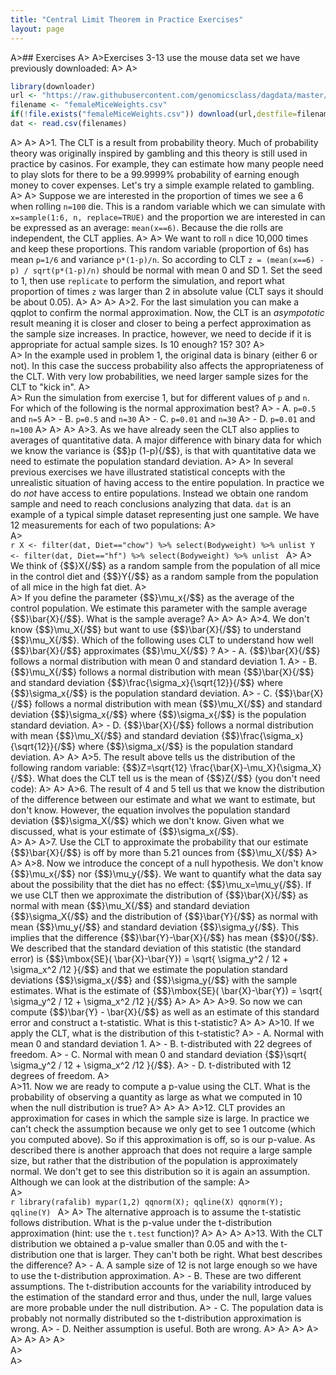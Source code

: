 ```yaml
---
title: "Central Limit Theorem in Practice Exercises"
layout: page
---
```


A>## Exercises
A>
A>Exercises 3-13 use the mouse data set we have previously downloaded:
A>
A>
```r
library(downloader)
url <- "https://raw.githubusercontent.com/genomicsclass/dagdata/master/inst/extdata/femaleMiceWeights.csv"
filename <- "femaleMiceWeights.csv"
if(!file.exists("femaleMiceWeights.csv")) download(url,destfile=filename)
dat <- read.csv(filenames) 
```
A>
A>
A>1. The CLT is a result from probability theory. Much of probability theory was originally inspired by gambling and this theory is still used in practice by casinos. For example, they can estimate how many people need to play slots for there to be a 99.9999% probability of earning enough money to cover expenses. Let's try a simple example related to gambling.
A>
A>    Suppose we are interested in the proportion of times we see a 6 when rolling `n=100` die. This is a random variable which we can simulate with `x=sample(1:6, n, replace=TRUE)` and the proportion we are interested in can be expressed as an average: `mean(x==6)`. Because the die rolls are independent, the CLT applies. 
A>
A>    We want to roll `n` dice 10,000 times and keep these proportions. This random variable (proportion of 6s) has mean `p=1/6` and variance `p*(1-p)/n`. So according to CLT `z = (mean(x==6) - p) / sqrt(p*(1-p)/n)` should be normal with mean 0 and SD 1. Set the seed to 1, then use `replicate` to perform the simulation, and report what proportion of times `z` was larger than 2 in absolute value (CLT says it should be about 0.05).
A>
A>
A>
A>2. For the last simulation you can make a qqplot to confirm the normal approximation. Now, the CLT is an _asympototic_ result meaning it is closer and closer to being a perfect approximation as the sample size increases. In practice, however, we need to decide if it is appropriate for actual sample sizes. Is 10 enough? 15? 30?
A>   
A>    In the example used in problem 1, the original data is binary (either 6 or not). In this case the success probability also affects the appropriateness of the CLT. With very low probabilities, we need larger sample sizes for the CLT to "kick in". 
A>   
A>    Run the simulation from exercise 1, but for different values of `p` and `n`. For which of the following is the normal approximation best?
A>  - A. `p=0.5` and `n=5`
A>  - B. `p=0.5` and `n=30`
A>  - C. `p=0.01` and `n=30`
A>  - D. `p=0.01` and `n=100`
A>
A>
A>
A>3. As we have already seen the CLT also applies to averages of quantitative data. A major difference with binary data for which we know the variance is {$$}p (1-p){/$$}, is that with quantitative data we need to estimate the population standard deviation. 
A>
A>    In several previous exercises we have illustrated statistical concepts with the unrealistic situation of having access to the entire population. In practice we do *not* have access to entire populations. Instead we obtain one random sample and need to reach conclusions analyzing that data. `dat` is an example of a typical simple dataset representing just one sample. We have 12 measurements for each of two populations:
A>   
A>    
    ```r
    X <- filter(dat, Diet=="chow") %>% select(Bodyweight) %>% unlist
    Y <- filter(dat, Diet=="hf") %>% select(Bodyweight) %>% unlist
    ```
A>
A>    We think of {$$}X{/$$} as a random sample from the population of all mice in the control diet and {$$}Y{/$$} as a random sample from the population of all mice in the high fat diet. 
A>   
A>    If you define the parameter {$$}\mu_x{/$$} as the average of the control population. We estimate this parameter with the sample average {$$}\bar{X}{/$$}. What is the sample average?
A>
A>
A>
A>4. We don't know {$$}\mu_X{/$$} but want to use {$$}\bar{X}{/$$} to understand {$$}\mu_X{/$$}. Which of the following uses CLT to understand how well {$$}\bar{X}{/$$} approximates {$$}\mu_X{/$$} ?
A>  - A. {$$}\bar{X}{/$$} follows a normal distribution with mean 0 and standard deviation 1.
A>  - B. {$$}\mu_X{/$$} follows a normal distribution with mean {$$}\bar{X}{/$$} and standard deviation {$$}\frac{\sigma_x}{\sqrt{12}}{/$$} where {$$}\sigma_x{/$$} is the population standard deviation.
A>  - C. {$$}\bar{X}{/$$} follows a normal distribution with mean {$$}\mu_X{/$$} and standard deviation {$$}\sigma_x{/$$} where {$$}\sigma_x{/$$} is the population standard deviation.
A>  - D. {$$}\bar{X}{/$$} follows a normal distribution with mean {$$}\mu_X{/$$} and standard deviation {$$}\frac{\sigma_x}{\sqrt{12}}{/$$} where {$$}\sigma_x{/$$} is the population standard deviation.
A>
A>
A>5. The result above tells us the distribution of the following random variable: {$$}Z=\sqrt{12} \frac{\bar{X}-\mu_X}{\sigma_X}{/$$}. What does the CLT tell us is the mean of {$$}Z{/$$} (you don't need code):
A>
A>
A>6. The result of 4 and 5 tell us that we know the distribution of the difference between our estimate and what we want to estimate, but don't know. However, the equation involves the population standard deviation {$$}\sigma_X{/$$} which we don't know. Given what we discussed, what is your estimate of {$$}\sigma_x{/$$}.    
A>
A>
A>7. Use the CLT to approximate the probability that our estimate {$$}\bar{X}{/$$} is off by more than 5.21 ounces from {$$}\mu_X{/$$}
A>
A>
A>8. Now we introduce the concept of a null hypothesis. We don't know {$$}\mu_x{/$$} nor {$$}\mu_y{/$$}. We want to quantify what the data say about the possibility that the diet has no effect: {$$}\mu_x=\mu_y{/$$}. If we use CLT then we approximate the distribution of {$$}\bar{X}{/$$} as normal with mean {$$}\mu_X{/$$} and standard deviation {$$}\sigma_X{/$$} and the distribution of {$$}\bar{Y}{/$$}  as normal with mean {$$}\mu_y{/$$} and standard deviation {$$}\sigma_y{/$$}. This implies that the difference {$$}\bar{Y}-\bar{X}{/$$} has mean {$$}0{/$$}. We described that the standard deviation of this statistic (the standard error) is {$$}\mbox{SE}( \bar{X}-\bar{Y}) = \sqrt{ \sigma_y^2 / 12 + \sigma_x^2 /12 }{/$$} and that we estimate the population standard deviations {$$}\sigma_x{/$$} and {$$}\sigma_y{/$$} with the sample estimates. What is the estimate of {$$}\mbox{SE}( \bar{X}-\bar{Y}) = \sqrt{ \sigma_y^2 / 12 + \sigma_x^2 /12 }{/$$} 
A>
A>
A> 
A>9. So now we can compute {$$}\bar{Y} - \bar{X}{/$$} as well as an estimate of this standard error and construct a t-statistic. What is this t-statistic?
A>
A>
A>10. If we apply the CLT, what is the distribution of this t-statistic?
A>  - A. Normal with mean 0 and standard deviation 1.
A>  - B. t-distributed with 22 degrees of freedom.
A>  - C. Normal with mean 0 and standard deviation {$$}\sqrt{ \sigma_y^2 / 12 + \sigma_x^2 /12 }{/$$}.
A>  - D. t-distributed with 12 degrees of freedom.
A>  
A>11. Now we are ready to compute a p-value using the CLT. What is the probability of observing a quantity as large as what we computed in 10 when the null distribution is true?
A>
A>
A>
A>12. CLT provides an approximation for cases in which the sample size is large. In practice we can't check the assumption because we only get to see 1 outcome (which you computed above). So if this approximation is off, so is our p-value. As described there is another approach that does not require a large sample size, but rather that the distribution of the population is approximately normal. We don't get to see this distribution so it is again an assumption. Although we can look at the distribution of the sample:
A>    
A>    
    ```r
    library(rafalib)
    mypar(1,2)
    qqnorm(X); qqline(X)
    qqnorm(Y); qqline(Y)
    ```
A>
A>    The alternative approach is to assume the t-statistic follows distribution. What is the p-value under the t-distribution approximation (hint: use the `t.test` function)?
A>
A>
A>
A>13. With the CLT distribution we obtained a p-value smaller than 0.05 and with the t-distribution one that is larger. They can't both be right. What best describes the difference?
A>    - A. A sample size of 12 is not large enough so we have to use the t-distribution approximation.
A>    - B. These are two different assumptions. The t-distribution accounts for the variability introduced by the estimation of the standard error and thus, under the null, large values are more probable under the null distribution.
A>    - C. The population data is probably not normally distributed so the t-distribution approximation is wrong.
A>    - D. Neither assumption is useful. Both are wrong.
A>
A>
A>
A>
A>
A>
A>
A>  
A>   
A>   

